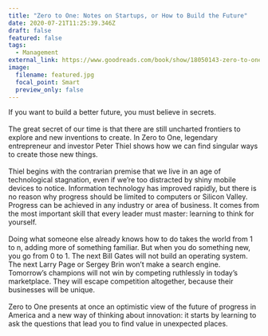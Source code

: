 ```yaml
---
title: "Zero to One: Notes on Startups, or How to Build the Future"
date: 2020-07-21T11:25:39.346Z
draft: false
featured: false
tags:
  - Management
external_link: https://www.goodreads.com/book/show/18050143-zero-to-one
image:
  filename: featured.jpg
  focal_point: Smart
  preview_only: false
---
```

<!--StartFragment-->

If you want to build a better future, you must believe in secrets.\
\
The great secret of our time is that there are still uncharted frontiers to explore and new inventions to create. In Zero to One, legendary entrepreneur and investor Peter Thiel shows how we can find singular ways to create those new things.\
\
Thiel begins with the contrarian premise that we live in an age of technological stagnation, even if we’re too distracted by shiny mobile devices to notice. Information technology has improved rapidly, but there is no reason why progress should be limited to computers or Silicon Valley. Progress can be achieved in any industry or area of business. It comes from the most important skill that every leader must master: learning to think for yourself.\
\
Doing what someone else already knows how to do takes the world from 1 to n, adding more of something familiar. But when you do something new, you go from 0 to 1. The next Bill Gates will not build an operating system. The next Larry Page or Sergey Brin won’t make a search engine. Tomorrow’s champions will not win by competing ruthlessly in today’s marketplace. They will escape competition altogether, because their businesses will be unique.\
\
Zero to One presents at once an optimistic view of the future of progress in America and a new way of thinking about innovation: it starts by learning to ask the questions that lead you to find value in unexpected places.

<!--EndFragment-->